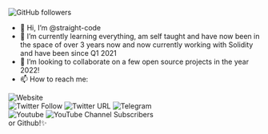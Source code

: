 ![GitHub followers](https://img.shields.io/github/followers/straight-code?style=social)
<br>
- 👋 Hi, I’m @straight-code
- 🌱 I’m currently learning everything, am self taught and have now been in the space of over 3 years now and now currently working with Solidity and have been since Q1 2021
- 💞️ I’m looking to collaborate on a few open source projects in the year 2022! 
- 📫 How to reach me:


![Website](https://img.shields.io/website?down_color=orange&down_message=Down%20For%20Maintenance&style=plastic&up_color=green&up_message=Live&url=https%3A%2F%2Fstraight-code.github.io)
<br>
![Twitter Follow](https://img.shields.io/twitter/follow/straight_code28?style=social)  ![Twitter URL](https://img.shields.io/twitter/url?style=social&url=https%3A%2F%2Ftwitter.com%2Fstraight_code28)
![Telegram]("https://t.me/@straight-code28")
<br>
![Youtube]("https://www.youtube.com/channel/UC2xGShd5vc9FRT4wpeXYepw") ![YouTube Channel Subscribers](https://img.shields.io/youtube/channel/subscribers/UC2xGShd5vc9FRT4wpeXYepw?style=social)
<br>
or Github!✨
